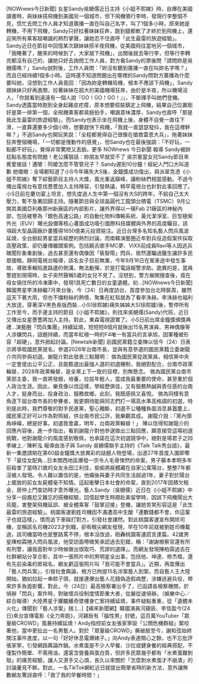 [NOWnews今日新聞] 女星Sandy吳姍儒近日主持《小姐不熙娣》時，自爆在美國讀書時，與妹妹搭飛機到美國另一個城市，但下飛機領行李時，發現行李整個不見，慌忙去問工作人員才知道廣播一直在叫自己名字，叫了1個多小時，原來她是轉機，不用下飛機，Sandy只好拉著妹妹狂奔，跑到腿都軟了才終於到飛機上，還迎來所有乘客超嘲諷的熱烈掌聲，讓她忍不住直呼「此生最雷的旅遊經驗」。Sandy近日在節目中回憶某次跟妹妹搭半夜飛機，從美國飛往當地另一個城市，「我睡著了，醒來的時候到了，大家就下飛機」，出關後就去等行李，但等行李轉完都沒有自己的，讓她只好去詢問工作人員，對方看Sandy的票後問「請問妳是吳姍儒嗎？」Sandy說對後，工作人員問：「妳沒有聽到廣播一直在叫妳名字嗎？」而且已經持續1個多小時。這時還不知道問題出在哪裡的Sandy問對方廣播為什麼要叫她，沒想到工作人員竟回：「因為妳是轉機班機，根本不應該下飛機」，Sandy跟妹妹只好再進關，拉著妹妹在超大的美國機場狂奔，由於是半夜，所以機場沒人，「你就看到遠遠有一個人說『GO！GO！GO！』」，不斷揮手叫她們登機。Sandy透露當時跑到全身起雞皮疙瘩，原本想要假裝鎮定上飛機，結果自己位置剛好是第一排第一個，全飛機乘客都臭臉拍手，嘲諷意味濃厚，Sandy也直呼「那是我此生最雷的旅遊經驗」。而Sandy也表示坐在飛機上後，身體不自覺一直往下滑，一直算還要多少個小時，想要趕快下飛機，「我就一直瑟瑟發抖，我在這裡幹嘛？」不過Sandy也開玩笑說：「全程都覺得自己很像在搶救雷恩大兵」，拖著妹妹狂奔整個機場，「一切都是慢動作的感覺」，但Sandy也在最後強調：「不好玩，一點都不好玩」，覺得非常驚險又丟臉。更多 NOWnews 今日新聞 報導 Sandy被帥尪點名態度有問題！老公撂狠話：妳朋友早就受不了 吳宗憲當女兒Sandy節目來賓愛接話！遭嗆：阿嬤怎麼不管管兒子？ Sandy遲到10分鐘！經紀人門口大叫道歉 她傻眼：全場都知道了小S今年痛失大S後，金鐘獎成功復出，與派翠克憑《小姐不熙娣》奪下綜藝節目主持人大獎，風光重返巔峰，讓粉絲們相當感動。不過今傳出電視台有意找薔薔加入主持陣容，引發熱議，稍早電視台也針對此事回應了。小S日前在慶功宴上坦言，想先度過人生中第一個沒有大S的跨年，不給自己太大壓力，暫不急著回歸主持。隨著節目與全球晶圓代工龍頭台積電（TSMC）9月公開其美國亞利桑那州新廠區的內部影片，讓外界得以一窺Fab 21廠區的神秘內部，包括被譽為「銀色高速公路」的自動化物料傳輸系統、黃光潔淨室、巨型極紫外光（EUV）曝光設備等核心畫面成功吸引國際科技媒體與外界的高度矚目，該項超大型晶圓廠計畫獲得1650億美元投資挹注。近日台灣多名知名藝人閃兵風波延燒，全台掀起男星當兵經歷的熱烈討論，而南韓演藝圈近年對兵役造假案件採取高壓政策，卻仍屢傳離譜案例。包括饒舌歌手MC夢、VIXX前成員Ravi等人因逃兵醜聞形象重創後，過去甚至還有偶像因「裝智障」閃兵，居然還騙過醫生讓許多民眾傻眼。靜岡電視台報導，該名女子目前無業，今年9月16日在駕車途中發生事故，導致車輪陷進路邊的側溝，無法動彈，於是打電話報警求助。詭異的是，當員警趕到現場時，女子突然聲稱5歲的女兒不見了。沒想到，警方展開搜查後，竟在母女倆住所的冷凍庫中，發現1具死亡數日的女童遺體。初...[NOWnews今日新聞]韓國男星李洙赫繼7月來台後，今（24）日再度訪台，首度參加台北時裝周，雖然這天下著大雨，但也不擋粉絲的熱情，聚集在紅毯就為了看李洙赫。李洙赫也福利大放送，穿著深V黑色長版西裝...小S(徐熙娣)痛失姊姊大S(徐熙媛)後，暫停所有工作至今，而手邊主持的節目《小姐不熙娣》，則找來吳姍儒(Sandy)代班，近日又傳出女星薔薔將加入主持。對此，東森電視證實了。小S日前出席金鐘獎頒獎典禮...演藝圈「閃兵集團」持續延燒，短短短8個月就揪出15名男演員、男神偶像等人涉嫌閃兵，話題持續，而當年紅極一時的F4唯一有當兵的言承旭，因軍種被形容「超硬」，意外掀起討論。[Newtalk新聞] 前國民黨籍立委陳以信今（24）日表示將爭取國民黨提名，參選2026年台南市長，並與有意參選的國民黨籍立委謝龍介共同參與初選。謝龍介對此發表三點聲明： 做為國民黨從政黨員，相信黨中央一定會提出公平公正，且能甄選出最強人選的初選機制，我絕對配合，台南市政黨輪替，2028年政黨輪替，是全黨上下一致的目標，別無懸念。 做為國民黨台南市黨部主委，我一直將發掘，培養，拉拔年輕人，當成我最重要的使命，甚至重於個人政治生涯。因此，樂見像以信這樣，學經歷俱佳，又有服務熱誠與責任感的台南人才，挺身而出，投身政治，服務故鄉。此刻，我既感佩又喜悅。 做為同樣有意角逐下屆台南市長的參賽者，我更期待能與同志們打一場高水準高格調的初選，特別是此時，我們尊敬的對手民進黨，聖心獨斷，初選不公種種負面消息甚囂塵上，國民黨正好可以作為對照組，供台南市民公評，我樂觀其成。 謝龍介說：「黨內頭角崢嶸，總是好事。初選我會贏，明年，台南政黨輪替！」 陳以信得知謝龍介的回應內容後，進一步指出，看到謝龍介對他參選做出三點回應，願意接受這場初選挑戰，他對謝龍介的風度感到敬佩，也承諾在這次初選競爭中，絕對是場君子之四季線上／陳軒泓 報導由浩子與 Sandy 吳姍儒聯手主持的《Talk Talk秀台語》，最新一集邀請剛在第60屆金鐘獎大放異彩的話題人物登場，出道27年首度入圍即奪下「最佳女配角...日本關西地區爆發一宗令人毛骨悚然的命案，男子藤本孝明多年前殺害了當時21歲的女友永田江利佳，偷偷將屍體藏在自家公寓陽台，整整7年都沒被人發現。令人難以置信的是，他婚後與妻子共同生活超過1年，妻子對於陽台上擺放的前女友屍體毫不知情。這起衝擊日本社會的命案，直到2017年因積欠租金，房仲上門查訪時才意外曝光。藝人Sandy（吳姍儒）近日在《小姐不熙娣》中分享一段尷尬又難忘的搭機經驗，回憶起學生時期赴美留學時，因誤下飛機鬧出大烏龍，害整架飛機延誤、被全體乘客「鼓掌迎接」登機，讓她苦笑形容這是「此生最雷的旅遊經驗」。桃園客運劉姓司機因不滿遭高中生酸「連數錢都不會，你這輩子也就這樣」，憤而追下車毆打對方，引發社會譁然。對此桃園客運宣布開除司機，並稱該名司機2023才到職，卻有眼尖網友發現，早在10年前就被劉姓司機載過，該司機當時也是整路罵不停，根本沒改過，砲轟桃園客運謊言連篇。42歲男星陳柏霖捲入閃兵風波，他受訪面帶微笑承認過去犯錯，稱：「謝謝檢察官還有所有刑警，讓我面對年少時候做出很取巧、荒謬的選擇」。而網友發現陳柏霖過去在社群網站分享合影，其中一張照片中的男明星全出事，包括他、坤達、修杰楷，還有先前染毒的房祖名，網友虧這張照片叫「我可能不會當兵」。近期，再度爆出「藝人閃兵案」，引發社會輿論，檢方已拘提15名涉案藝人到案，而自藝人王大陸開始，猶如拉起一串粽子頭，就接連爆出藝人花錢偽造假病歷，涉嫌逃避兵役，帶來許多負面影響，對此，今（24日）最高檢察署出手了，已函請各檢察機關，於偵辦「閃兵」案件時，對破壞兵役制度情節重大者，從嚴從速偵辦。（娛樂中心／綜合報導）大陸男星于朦朧離奇墜樓身亡案持續延燒，事件疑點重重，從「遺體未火化」傳聞到「藝人涉案」揣 […]【緯來新聞網】韓國演員河錫辰、李信盈今(24日)來台宣傳電影《全力奔跑》，河錫辰有「腦性男」封號，這百萬YouTuber「眾量級CROWD」風暴持續延燒！Andy指控前女友張家寧設「公關危機群組」緊咬著他，當中更扯出一名男藝人。對於「眾量級CROWD」撕破臉至今，謝和弦始終關注事件進度，以一句「好好休息電爆婊子。」向Andy表達關心之餘，也不忘批評張家寧，引發網路輿論炸鍋。水煮蛋是不少人早餐、沙拉或健身餐的經典搭配，不僅製作簡單、不需用油，還富含營養與蛋白質，但許多民眾幾乎都有「水煮蛋難剝殼」的痛苦經驗，讓人又燙手又心煩，長久以來關於「怎麼剝水煮蛋才不崩潰」的討論屢見不鮮。對此，一名TikTok網紅近日就提出簡單省時的新方法，意外讓無數網友驚訝直呼：「救了我的早餐時間！」